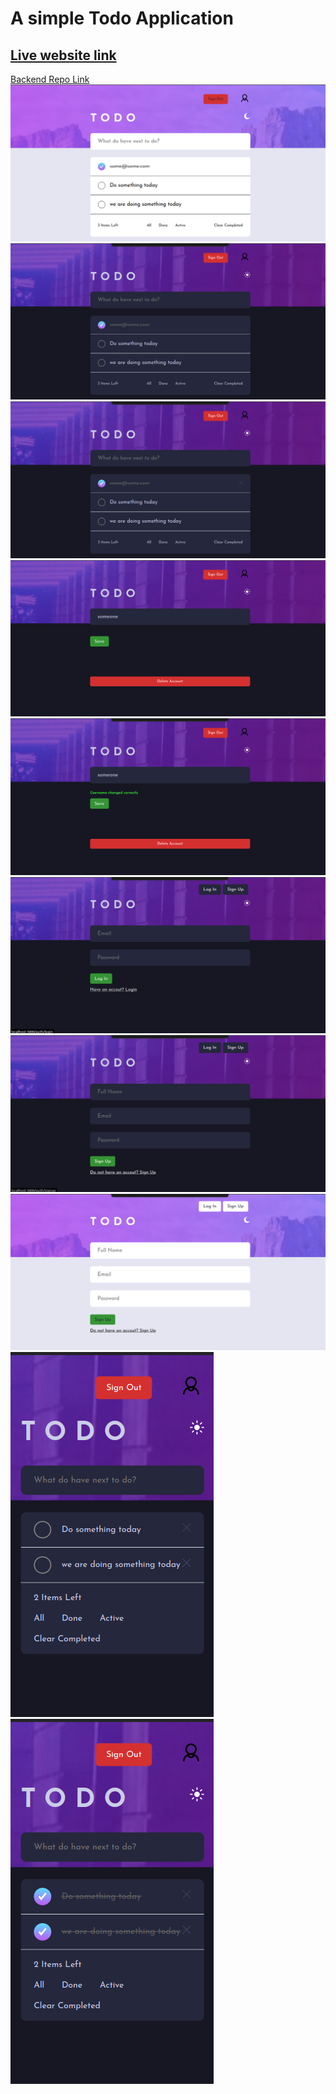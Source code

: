 # A simple Todo Application

## [Live website link](https://hamza-todos-app-frontend.netlify.app/)

[Backend Repo Link](https://github.com/hamzahasa067/hamza-todos-app-server)
![](./README/1.png)
![](./README/2.png)
![](./README/3.png)
![](./README/4.png)
![](./README/5.png)
![](./README/6.png)
![](./README/7.png)
![](./README/8.png)
![](./README/9.png)
![](./README/10.png)
